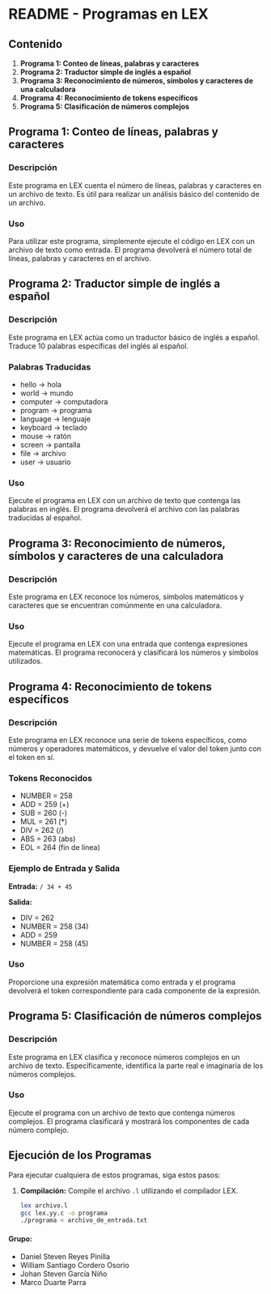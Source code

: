 # README - Programas en LEX

## Contenido

1. **Programa 1: Conteo de líneas, palabras y caracteres**
2. **Programa 2: Traductor simple de inglés a español**
3. **Programa 3: Reconocimiento de números, símbolos y caracteres de una calculadora**
4. **Programa 4: Reconocimiento de tokens específicos**
5. **Programa 5: Clasificación de números complejos**

## Programa 1: Conteo de líneas, palabras y caracteres

### Descripción

Este programa en LEX cuenta el número de líneas, palabras y caracteres en un archivo de texto. Es útil para realizar un análisis básico del contenido de un archivo.

### Uso

Para utilizar este programa, simplemente ejecute el código en LEX con un archivo de texto como entrada. El programa devolverá el número total de líneas, palabras y caracteres en el archivo.

## Programa 2: Traductor simple de inglés a español

### Descripción

Este programa en LEX actúa como un traductor básico de inglés a español. Traduce 10 palabras específicas del inglés al español.

### Palabras Traducidas

- hello -> hola
- world -> mundo
- computer -> computadora
- program -> programa
- language -> lenguaje
- keyboard -> teclado
- mouse -> ratón
- screen -> pantalla
- file -> archivo
- user -> usuario

### Uso

Ejecute el programa en LEX con un archivo de texto que contenga las palabras en inglés. El programa devolverá el archivo con las palabras traducidas al español.

## Programa 3: Reconocimiento de números, símbolos y caracteres de una calculadora

### Descripción

Este programa en LEX reconoce los números, símbolos matemáticos y caracteres que se encuentran comúnmente en una calculadora.

### Uso

Ejecute el programa en LEX con una entrada que contenga expresiones matemáticas. El programa reconocerá y clasificará los números y símbolos utilizados.

## Programa 4: Reconocimiento de tokens específicos

### Descripción

Este programa en LEX reconoce una serie de tokens específicos, como números y operadores matemáticos, y devuelve el valor del token junto con el token en sí.

### Tokens Reconocidos

- NUMBER = 258
- ADD = 259 (+)
- SUB = 260 (-)
- MUL = 261 (*)
- DIV = 262 (/)
- ABS = 263 (abs)
- EOL = 264 (fin de línea)

### Ejemplo de Entrada y Salida

**Entrada:** `/ 34 + 45`

**Salida:**

- DIV = 262
- NUMBER = 258 (34)
- ADD = 259
- NUMBER = 258 (45)

### Uso

Proporcione una expresión matemática como entrada y el programa devolverá el token correspondiente para cada componente de la expresión.

## Programa 5: Clasificación de números complejos

### Descripción

Este programa en LEX clasifica y reconoce números complejos en un archivo de texto. Específicamente, identifica la parte real e imaginaria de los números complejos.

### Uso

Ejecute el programa con un archivo de texto que contenga números complejos. El programa clasificará y mostrará los componentes de cada número complejo.

## Ejecución de los Programas

Para ejecutar cualquiera de estos programas, siga estos pasos:

1. **Compilación:** Compile el archivo `.l` utilizando el compilador LEX.

   ```bash
   lex archivo.l
   gcc lex.yy.c -o programa
   ./programa < archivo_de_entrada.txt

#### Grupo:
- Daniel Steven Reyes Pinilla
- William Santiago Cordero Osorio
- Johan Steven García Niño
- Marco Duarte Parra

